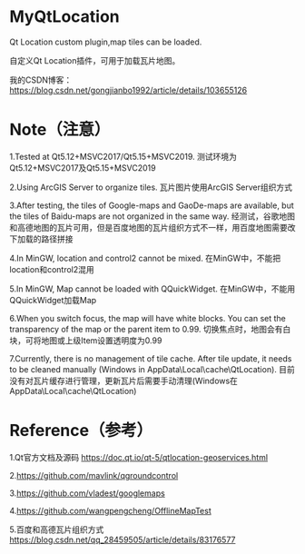 # MyQtLocation

Qt Location custom plugin,map tiles can be loaded.

自定义Qt Location插件，可用于加载瓦片地图。

我的CSDN博客：https://blog.csdn.net/gongjianbo1992/article/details/103655126

# Note（注意）

1.Tested at Qt5.12+MSVC2017/Qt5.15+MSVC2019. 测试环境为Qt5.12+MSVC2017及Qt5.15+MSVC2019

2.Using ArcGIS Server to organize tiles. 瓦片图片使用ArcGIS Server组织方式

3.After testing, the tiles of Google-maps and GaoDe-maps are available, but the tiles of Baidu-maps are not organized in the same way. 经测试，谷歌地图和高德地图的瓦片可用，但是百度地图的瓦片组织方式不一样，用百度地图需要改下加载的路径拼接

4.In MinGW, location and control2 cannot be mixed. 在MinGW中，不能把location和control2混用

5.In MinGW, Map cannot be loaded with QQuickWidget. 在MinGW中，不能用QQuickWidget加载Map

6.When you switch focus, the map will have white blocks. You can set the transparency of the map or the parent item to 0.99. 切换焦点时，地图会有白块，可将地图或上级Item设置透明度为0.99

7.Currently, there is no management of tile cache. After tile update, it needs to be cleaned manually (Windows in AppData\Local\cache\QtLocation). 目前没有对瓦片缓存进行管理，更新瓦片后需要手动清理(Windows在AppData\Local\cache\QtLocation)

# Reference（参考）

1.Qt官方文档及源码 https://doc.qt.io/qt-5/qtlocation-geoservices.html

2.https://github.com/mavlink/qgroundcontrol

3.https://github.com/vladest/googlemaps

4.https://github.com/wangpengcheng/OfflineMapTest

5.百度和高德瓦片组织方式 https://blog.csdn.net/qq_28459505/article/details/83176577

